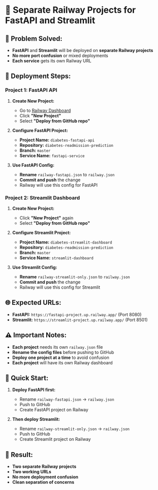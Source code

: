 # 🚀 Separate Railway Projects for FastAPI and Streamlit

## 🎯 **Problem Solved:**
- **FastAPI** and **Streamlit** will be deployed on **separate Railway projects**
- **No more port confusion** or mixed deployments
- **Each service** gets its own Railway URL

## 🔧 **Deployment Steps:**

### **Project 1: FastAPI API**
1. **Create New Project:**
   - Go to [Railway Dashboard](https://railway.app/dashboard)
   - Click **"New Project"**
   - Select **"Deploy from GitHub repo"**

2. **Configure FastAPI Project:**
   - **Project Name:** `diabetes-fastapi-api`
   - **Repository:** `diabetes-readmission-prediction`
   - **Branch:** `master`
   - **Service Name:** `fastapi-service`

3. **Use FastAPI Config:**
   - **Rename** `railway-fastapi.json` to `railway.json`
   - **Commit and push** the change
   - Railway will use this config for FastAPI

### **Project 2: Streamlit Dashboard**
1. **Create New Project:**
   - Click **"New Project"** again
   - Select **"Deploy from GitHub repo"**

2. **Configure Streamlit Project:**
   - **Project Name:** `diabetes-streamlit-dashboard`
   - **Repository:** `diabetes-readmission-prediction`
   - **Branch:** `master`
   - **Service Name:** `streamlit-dashboard`

3. **Use Streamlit Config:**
   - **Rename** `railway-streamlit-only.json` to `railway.json`
   - **Commit and push** the change
   - Railway will use this config for Streamlit

## 🌐 **Expected URLs:**

- **FastAPI:** `https://fastapi-project.up.railway.app/` (Port 8080)
- **Streamlit:** `https://streamlit-project.up.railway.app/` (Port 8501)

## ⚠️ **Important Notes:**

- **Each project** needs its own `railway.json` file
- **Rename the config files** before pushing to GitHub
- **Deploy one project at a time** to avoid confusion
- **Each project** will have its own Railway dashboard

## 🚀 **Quick Start:**

1. **Deploy FastAPI first:**
   - Rename `railway-fastapi.json` → `railway.json`
   - Push to GitHub
   - Create FastAPI project on Railway

2. **Then deploy Streamlit:**
   - Rename `railway-streamlit-only.json` → `railway.json`
   - Push to GitHub
   - Create Streamlit project on Railway

## 🎉 **Result:**
- **Two separate Railway projects**
- **Two working URLs**
- **No more deployment confusion**
- **Clean separation of concerns**
